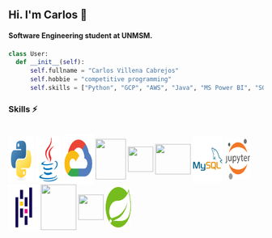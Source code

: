 ## Hi. I'm Carlos 🤟
#### Software Engineering student at UNMSM. 
<!--
**CarlosVillena17/CarlosVillena17** is a ✨ _special_ ✨ repository because its `README.md` (this file) appears on your GitHub profile.

Here are some ideas to get you started:

- 🔭 I’m currently working on ...
- 🌱 I’m currently learning ...
- 👯 I’m looking to collaborate on ...
- 🤔 I’m looking for help with ...
- 💬 Ask me about ...
- 📫 How to reach me: ...
- 😄 Pronouns: ...
- ⚡ Fun fact: ...
-->
  ```python
class User:
    def __init__(self):
        self.fullname = "Carlos Villena Cabrejos"
        self.hobbie = "competitive programming"
        self.skills = ["Python", "GCP", "AWS", "Java", "MS Power BI", "SQL", "Web Scraping", "Google Analytics"]

  ```

  ### Skills ⚡
  <div style="display: inline_block;"><br>
        <img align="center" height="90" width="50" src="https://github.com/devicons/devicon/blob/v2.15.1/icons/python/python-original.svg" />
        <img align="center" height="90" width="50" src="https://github.com/devicons/devicon/blob/v2.15.1/icons/java/java-original.svg" />
        <img align="center" height="100" width="60" src="https://github.com/devicons/devicon/blob/v2.15.1/icons/googlecloud/googlecloud-original.svg"/>
        <img align="center" height="80" width="60" src="https://www.kolibers.com/images/amazon-cloud.png" />
        <img align="center" height="50" width="50" src="https://dataliticaec.com/wp-content/uploads/2023/04/power-bi-logo-datalitica-min.png" />
        <img align="center" height="60" width="70" src="https://analitica.digital/wp-content/uploads/2023/02/logo_lockup_analytics_icon_vertical_black_2x.png" />
        <img align="center" height="90" width="60" src="https://raw.githubusercontent.com/devicons/devicon/master/icons/mysql/mysql-original-wordmark.svg" />
        <img align="center" height="80" width="50" src="https://github.com/devicons/devicon/blob/v2.15.1/icons/jupyter/jupyter-original-wordmark.svg" />
        <img align="center" height="90" width="60" src="https://raw.githubusercontent.com/devicons/devicon/2ae2a900d2f041da66e950e4d48052658d850630/icons/pandas/pandas-original.svg" />
        <img align="center" height="90" width="70" src="https://upload.wikimedia.org/wikipedia/commons/0/05/Scikit_learn_logo_small.svg" />
        <img align="center" height="50" width="50" src="https://www.vectorlogo.zone/logos/tensorflow/tensorflow-icon.svg" />
        <img align="center" height="80" width="50" src="https://github.com/devicons/devicon/blob/v2.15.1/icons/spring/spring-original.svg" />

   </div>

 
